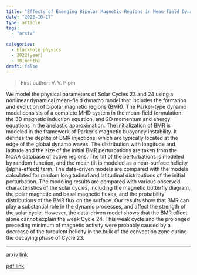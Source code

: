 ```yaml
---
title: "Effects of Emerging Bipolar Magnetic Regions in Mean-field Dynamo Model of Solar Cycles 23 and 24"
date: "2022-10-17"
type: article
tags:
  - "arxiv"
  
categories:
  - blackhole physics
  - 2022(year)
  - 10(month)
draft: false
---
```

> First author: V. V. Pipin

 We model the physical parameters of Solar Cycles 23 and 24 using a nonlinear
dynamical mean-field dynamo model that includes the formation and evolution of
bipolar magnetic regions (BMR). The Parker-type dynamo model consists of a
complete MHD system in the mean-field formulation: the 3D magnetic induction
equation, and 2D momentum and energy equations in the anelastic approximation.
The initialization of BMR is modeled in the framework of Parker's magnetic
buoyancy instability. It defines the depths of BMR injections, which are
typically located at the edge of the global dynamo waves. The distribution with
longitude and latitude and the size of the initial BMR perturbations are taken
from the NOAA database of active regions. The tilt of the perturbations is
modeled by random function, and the mean tilt is modeled as a near-surface
helicity (alpha-effect) term. The data-driven models are compared with the
models calculated for random longitudinal and latitudinal distributions of the
initial perturbation. The modeling results are compared with various observed
characteristics of the solar cycles, including the magnetic butterfly diagram,
the polar magnetic and basal magnetic fluxes, and the probability distributions
of the BMR flux on the surface. Our results show that BMR can play a
substantial role in the dynamo processes, and affect the strength of the solar
cycle. However, the data-driven model shows that the BMR effect alone cannot
explain the weak Cycle 24. This weak cycle and the prolonged preceding minimum
of magnetic activity were probably caused by a decrease of the turbulent
helicity in the bulk of the convection zone during the decaying phase of Cycle
23.

---
[arxiv link](http://arxiv.org/abs/2210.08764v1)

[pdf link](http://arxiv.org/pdf/2210.08764v1)